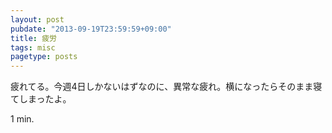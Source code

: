 ```yaml
---
layout: post
pubdate: "2013-09-19T23:59:59+09:00"
title: 疲労
tags: misc
pagetype: posts
---
```

疲れてる。今週4日しかないはずなのに、異常な疲れ。横になったらそのまま寝てしまったよ。

1 min.
